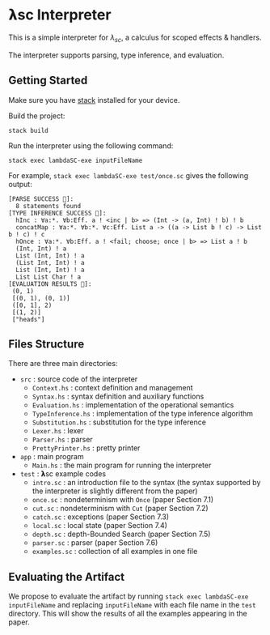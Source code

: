 # 𝝺sc Interpreter

This is a simple interpreter for $\lambda_{sc}$, a calculus for scoped effects & handlers.

The interpreter supports parsing, type inference, and evaluation.

## Getting Started

Make sure you have [stack](https://docs.haskellstack.org/en/stable/README/) installed for your device.

Build the project:
```
stack build
```

Run the interpreter using the following command:
```
stack exec lambdaSC-exe inputFileName
```

For example, `stack exec lambdaSC-exe test/once.sc` gives the following output:
```
[PARSE SUCCESS 🥳]:
  8 statements found
[TYPE INFERENCE SUCCESS 🥳]: 
  hInc : ∀a:*. ∀b:Eff. a ! <inc | b> => (Int -> (a, Int) ! b) ! b
  concatMap : ∀a:*. ∀b:*. ∀c:Eff. List a -> ((a -> List b ! c) -> List b ! c) ! c
  hOnce : ∀a:*. ∀b:Eff. a ! <fail; choose; once | b> => List a ! b
  (Int, Int) ! a
  List (Int, Int) ! a
  (List Int, Int) ! a
  List (Int, Int) ! a
  List List Char ! a
[EVALUATION RESULTS 🥳]:
 (0, 1)
 [(0, 1), (0, 1)]
 ([0, 1], 2)
 [(1, 2)]
 ["heads"]
```

## Files Structure

There are three main directories:

- `src` : source code of the interpreter
  - `Context.hs` : context definition and management
  - `Syntax.hs` : syntax definition and auxiliary functions
  - `Evaluation.hs` : implementation of the operational semantics
  - `TypeInference.hs` : implementation of the type inference algorithm
  - `Substitution.hs` : substitution for the type inference
  - `Lexer.hs` : lexer
  - `Parser.hs` : parser
  - `PrettyPrinter.hs` : pretty printer
- `app` : main program
  - `Main.hs` : the main program for running the interpreter
- `test` : 𝝺sc example codes
  - `intro.sc` : an introduction file to the syntax (the syntax supported by the interpreter is slightly different from the paper)
  - `once.sc` : nondeterminism with `Once` (paper Section 7.1)
  - `cut.sc` :  nondeterminism with `Cut` (paper Section 7.2)
  - `catch.sc` : exceptions (paper Section 7.3)
  - `local.sc` : local state (paper Section 7.4)
  - `depth.sc` : depth-Bounded Search (paper Section 7.5)
  - `parser.sc` : parser (paper Section 7.6)
  - `examples.sc` : collection of all examples in one file

## Evaluating the Artifact

We propose to evaluate the artifact by running `stack exec lambdaSC-exe inputFileName` and replacing `inputFileName` with each file name in the `test` directory.
This will show the results of all the examples appearing in the paper.
